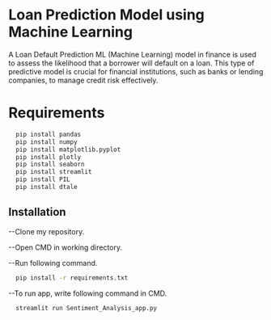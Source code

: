 
# Loan Prediction Model using Machine Learning

A Loan Default Prediction ML (Machine Learning) model in finance is used to assess the likelihood that a borrower will default on a loan. This type of predictive model is crucial for financial institutions, such as banks or lending companies, to manage credit risk effectively. 

# Requirements
```bash
  pip install pandas
  pip install numpy
  pip install matplotlib.pyplot
  pip install plotly
  pip install seaborn
  pip install streamlit
  pip install PIL
  pip install dtale
```

## Installation

--Clone my repository.

--Open CMD in working directory.

--Run following command.



```bash
  pip install -r requirements.txt

```

--To run app, write following command in CMD.

```bash
  streamlit run Sentiment_Analysis_app.py